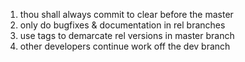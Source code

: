 1. thou shall always commit to clear before the master
7. only do bugfixes & documentation in rel branches
8. use tags to demarcate rel versions in master branch
10. other developers continue work off the dev branch

